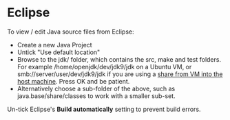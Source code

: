 # Eclipse

To view / edit Java source files from Eclipse:
 - Create a new Java Project
 - Untick "Use default location" 
 - Browse to the jdk/ folder, which contains the src, make and test folders. For example /home/openjdk/dev/jdk9/jdk on a Ubuntu VM, or smb://server/user/dev/jdk9/jdk if you are using a [share from VM into the host machine](../virtual-machines/sharing_host_folder_with_guest_vm.md). Press OK and be patient.
 - Alternatively choose a sub-folder of the above, such as java.base/share/classes to work with a smaller sub-set.
 
Un-tick Eclipse's **Build automatically** setting to prevent build errors.

